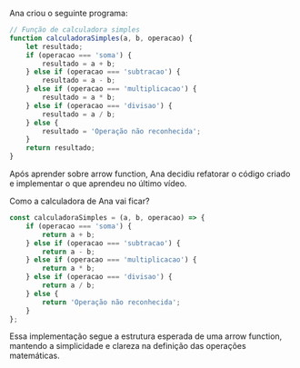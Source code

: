 Ana criou o seguinte programa:

```js
// Função de calculadora simples
function calculadoraSimples(a, b, operacao) {
    let resultado;
    if (operacao === 'soma') {
        resultado = a + b;
    } else if (operacao === 'subtracao') {
        resultado = a - b;
    } else if (operacao === 'multiplicacao') {
        resultado = a * b;
    } else if (operacao === 'divisao') {
        resultado = a / b;
    } else {
        resultado = 'Operação não reconhecida';
    }
    return resultado;
}
```

Após aprender sobre arrow function, Ana decidiu refatorar o código criado e implementar o que aprendeu no último vídeo.

Como a calculadora de Ana vai ficar?

```js
const calculadoraSimples = (a, b, operacao) => {
    if (operacao === 'soma') {
        return a + b;
    } else if (operacao === 'subtracao') {
        return a - b;
    } else if (operacao === 'multiplicacao') {
        return a * b;
    } else if (operacao === 'divisao') {
        return a / b;
    } else {
        return 'Operação não reconhecida';
    }
};
```

Essa implementação segue a estrutura esperada de uma arrow function, mantendo a simplicidade e clareza na definição das operações matemáticas.